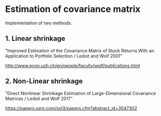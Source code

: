 # Estimation of covariance matrix

Implementation of two methods. 

## 1. Linear shrinkage 
"Improved Estimation of the Covariance Matrix of Stock Returns With an Application to Portfolio Selection / Ledoit and Wolf 2001"

http://www.econ.uzh.ch/en/people/faculty/wolf/publications.html

## 2. Non-Linear shrinkage 
"Direct Nonlinear Shrinkage Estimation of Large-Dimensional Covariance Matrices / Ledoit and Wolf 2017"

https://papers.ssrn.com/sol3/papers.cfm?abstract_id=3047302
